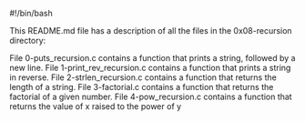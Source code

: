#!/bin/bash

This README.md file has a description of all the files in the 0x08-recursion directory:

File 0-puts_recursion.c contains a function that prints a string, followed by a new line.
File 1-print_rev_recursion.c contains a function that prints a string in reverse.
File 2-strlen_recursion.c contains a function that returns the length of a string.
File 3-factorial.c contains a function that returns the factorial of a given number.
File 4-pow_recursion.c contains a function that returns the value of x raised to the power of y
